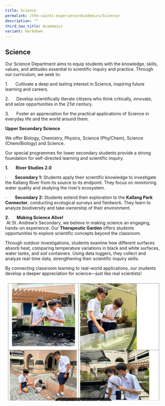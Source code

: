 ```yaml
---
title: Science
permalink: /the-saints-experience/Academics/Science/
description: ""
third_nav_title: Academics
variant: markdown
---
```

## Science



Our Science Department aims to equip students with the knowledge, skills, values, and attitudes essential to scientific inquiry and practice. Through our curriculum, we seek to:

1.      Cultivate a deep and lasting interest in Science, inspiring future learning and careers.

2.      Develop scientifically literate citizens who think critically, innovate, and seize opportunities in the 21st century.

3.      Foster an appreciation for the practical applications of Science in everyday life and the world around them.

**Upper Secondary Science**

We offer Biology, Chemistry, Physics, Science (Phy/Chem), Science (Chem/Biology) and Science.

Our special programmes for lower secondary students provide a strong foundation for self-directed learning and scientific inquiry.

**1.**      **River Studies 2.0**

·       **Secondary 1:** Students apply their scientific knowledge to investigate the Kallang River from its source to its endpoint. They focus on monitoring water quality and studying the river’s ecosystem.

·       **Secondary 2:** Students extend their exploration to the **Kallang Park Connector**, conducting ecological surveys and fieldwork. They learn to analyze biodiversity and take ownership of their environment.

**2.**      **Making Science Alive!**  
 At St. Andrew’s Secondary, we believe in making science an engaging, hands-on experience. Our **Therapeutic Garden** offers students opportunities to explore scientific concepts beyond the classroom.

Through outdoor investigations, students examine how different surfaces absorb heat, comparing temperature variations in black and white surfaces, water tanks, and soil containers. Using data loggers, they collect and analyze real-time data, strengthening their scientific inquiry skills.

By connecting classroom learning to real-world applications, our students develop a deeper appreciation for science—just like real scientists!

![](/images/Science_Department_Photo_1.png)

